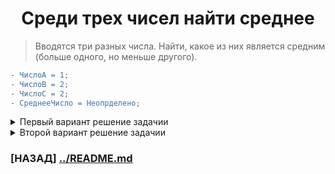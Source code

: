 <h1 align="center">Среди трех чисел найти среднее</h1>
   
> Вводятся три разных числа. Найти, какое из них является средним (больше одного, но меньше другого).
```diff
- ЧислоА = 1; 
- ЧислоВ = 2;
- ЧислоC = 2;
- CреднееЧисло = Неопрделено;
```
<details>
 <summary>Первый вариант решение задачии</summary>
 <p>
	




``` 
Если ЧислоА < ЧислоВ Тогда  
    Если ЧислоА > ЧислоС Тогда  
        СреднееЧисло = ЧислоА;  
    Иначе  
        Если ЧислоВ < ЧислоС Тогда  
            СреднееЧисло = ЧислоВ;  
        Иначе  
            СреднееЧисло = ЧислоС;  
Иначе  
    Если ЧислоС < ЧислоВ Тогда  
        СреднееЧисло = ЧислоВ;  
    Иначе  
        Если ЧислоА < ЧислоС Тогда  
            СреднееЧисло = ЧислоА;  
        Иначе  
            СреднееЧисло = ЧислоС;  
```
 </p>
</details>
	 
<details>
 <summary>Второй вариант решение задачии</summary>
 <p>

``` 
Если ЧислоА < ЧислоВ И ЧислоС > ЧислоВ Тогда
	Сообщить(ЧислоВ);
ИначеЕсли ЧислоВ < ЧислоА И ЧислоА < ЧислоС Тогда
	Сообщить(ЧислоА);
Иначе
	Сообщить(ЧислоС);
КонецЕсли;
``` 
 </p>
</details>
	 
### [НАЗАД] [../README.md](https://github.com/behzkan/1c-practice)
